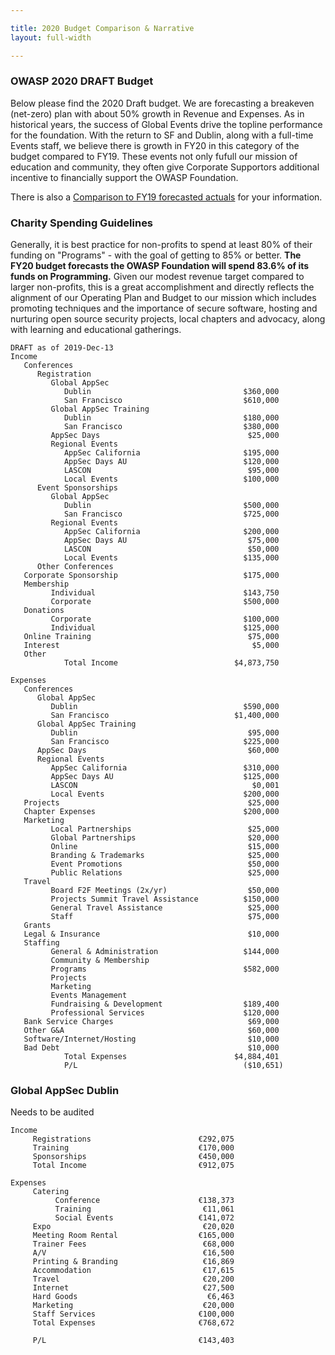 ```yaml
---

title: 2020 Budget Comparison & Narrative
layout: full-width

---
```


### OWASP 2020 DRAFT Budget

Below please find the 2020 Draft budget. We are forecasting a breakeven (net-zero) plan with about 50% growth in Revenue and Expenses. As in historical years, the success of Global Events drive the topline performance for the foundation. With the return to SF and Dublin, along with a full-time Events staff, we believe there is growth in FY20 in this category of the budget compared to FY19. These events not only fufull our mission of education and community, they often give Corporate Supportors additional incentive to financially support the OWASP Foundation.

There is also a [Comparison to FY19 forecasted actuals](/www-staff/budget/2020-compare) for your information. 

### Charity Spending Guidelines

Generally, it is best practice for non-profits to spend at least 80% of their funding on "Programs" - with the goal of getting to 85% or better. **The FY20 budget forecasts the OWASP Foundation will spend 83.6% of its funds on Programming.** Given our modest revenue target compared to larger non-profits, this is a great accomplishment and directly reflects the alignment of our Operating Plan and Budget to our mission which includes promoting techniques and the importance of secure software, hosting and nurturing open source security projects, local chapters and advocacy, along with learning and educational gatherings.

<div id="piechart"></div>
<script type="text/javascript" src="https://www.gstatic.com/charts/loader.js"></script>

<script type="text/javascript">
// Load google charts
google.charts.load('current', {'packages':['corechart']});
google.charts.setOnLoadCallback(drawChart);

// Draw the chart and set the chart values
function drawChart() {
  var data = google.visualization.arrayToDataTable([
  ['Task', 'Distribution of Spending'],
  ['Programs', 83.4],
  ['Fundraising', 5.6],
  ['Management/General', 10.8],
]);

  // Optional; add a title and set the width and height of the chart
  var options = {'title':'OWASP Spending 2020', 'width':550, 'height':400};

  // Display the chart inside the <div> element with id="piechart"
  var chart = new google.visualization.PieChart(document.getElementById('piechart'));
  chart.draw(data, options);
}
</script>


```
DRAFT as of 2019-Dec-13
Income                    
   Conferences                                    
      Registration                                 
         Global AppSec                              
            Dublin                                  $360,000
            San Francisco                           $610,000
         Global AppSec Training                      
            Dublin                                  $180,000
            San Francisco                           $380,000
         AppSec Days                                 $25,000
         Regional Events           
            AppSec California                       $195,000
            AppSec Days AU                          $120,000
            LASCON                                   $95,000
            Local Events                            $100,000
      Event Sponsorships      
         Global AppSec                                      
            Dublin                                  $500,000
            San Francisco                           $725,000
         Regional Events                                    
            AppSec California                       $200,000
            AppSec Days AU                           $75,000
            LASCON                                   $50,000
            Local Events                            $135,000
      Other Conferences                                     
   Corporate Sponsorship                            $175,000
   Membership                                               
         Individual                                 $143,750
         Corporate                                  $500,000
   Donations                                                
         Corporate                                  $100,000
         Individual                                 $125,000
   Online Training                                   $75,000
   Interest                                           $5,000
   Other                                                    
            Total Income                          $4,873,750
                                                            
Expenses                                                    
   Conferences                                              
      Global AppSec                                         
         Dublin                                     $590,000
         San Francisco                            $1,400,000
      Global AppSec Training                                
         Dublin                                      $95,000
         San Francisco                              $225,000
      AppSec Days                                    $60,000
      Regional Events                                       
         AppSec California                          $310,000
         AppSec Days AU                             $125,000
         LASCON                                       $0,001
         Local Events                               $200,000
   Projects                                          $25,000
   Chapter Expenses                                 $200,000
   Marketing                                                
         Local Partnerships                          $25,000
         Global Partnerships                         $20,000
         Online                                      $15,000
         Branding & Trademarks                       $25,000
         Event Promotions                            $50,000
         Public Relations                            $25,000
   Travel                                                   
         Board F2F Meetings (2x/yr)                  $50,000
         Projects Summit Travel Assistance          $150,000
         General Travel Assistance                   $25,000
         Staff                                       $75,000
   Grants                                                   
   Legal & Insurance                                 $10,000
   Staffing                                                 
         General & Administration                   $144,000
         Community & Membership                             
         Programs                                   $582,000
         Projects                                           
         Marketing                                          
         Events Management                                  
         Fundraising & Development                  $189,400
         Professional Services                      $120,000
   Bank Service Charges                              $69,000
   Other G&A                                         $60,000
   Software/Internet/Hosting                         $10,000
   Bad Debt                                          $10,000
            Total Expenses                        $4,884,401
            P/L                                     ($10,651)                 
```

### Global AppSec Dublin 
Needs to be audited

```
Income                                            
     Registrations                        €292,075
     Training                             €170,000
     Sponsorships                         €450,000
     Total Income                         €912,075
                                                  
Expenses                                          
     Catering                                     
          Conference                      €138,373
          Training                         €11,061
          Social Events                   €141,072
     Expo                                  €20,020
     Meeting Room Rental                  €165,000
     Trainer Fees                          €68,000
     A/V                                   €16,500
     Printing & Branding                   €16,869
     Accommodation                         €17,615
     Travel                                €20,200
     Internet                              €27,500
     Hard Goods                             €6,463
     Marketing                             €20,000
     Staff Services                       €100,000
     Total Expenses                       €768,672
                                                  
     P/L                                  €143,403
```
